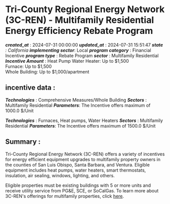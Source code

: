 # Tri-County Regional Energy Network (3C-REN) - Multifamily Residential Energy Efficiency Rebate Program 
 ***created_at*** : 2024-07-31 00:00:00 
 ***updated_at*** : 2024-07-31 15:51:47 
 ***state** : California 
 **implementing sector***: Local 
 ***program category*** : Financial Incentive 
 ***program type*** : Rebate Program 
 ***sector*** : Multifamily Residential 
 ***Incentive Amount*** : Heat Pump Water Heater: Up to $1,500  
Furnace: Up to $1,500  
Whole Building: Up to $1,000/apartment

 
 ## incentive data : 
 ***Technologies*** : Comprehensive Measures/Whole Building 
 ***Sectors*** : Multifamily Residential 
 ***Parameters***: The Incentive offers maximum of 1000.0 $/Unit 
 
 ***Technologies*** : Furnaces, Heat pumps, Water Heaters 
 ***Sectors*** : Multifamily Residential 
 ***Parameters***: The Incentive offers maximum of 1500.0 $/Unit 
 
 ## Summary : 
 Tri-County Regional Energy Network (3C-REN) offers a variety of incentives for
energy efficient equipment upgrades to multifamily property owners in the
counties of San Luis Obispo, Santa Barbara, and Ventura. Eligible equipment
includes heat pumps, water heaters, smart thermostats, insulation, air
sealing, windows, lighting, and others.  

Eligible properties must be existing buildings with 5 or more units and
receive utility service from PG&E, SCE, or SoCalGas. To learn more about
3C-REN's offerings for multifamily properties, click
[here](https://www.3c-ren.org/multifamily-form).  

 
 